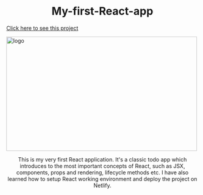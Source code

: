 <h1 style="text-align:center;">My-first-React-app</h1>



<a href="https://myfirstreactprojectapp.netlify.com/" target="_blank">Click here to see this project</a>

<img src="http://blog.addthiscdn.com/wp-content/uploads/2014/11/addthis-react-flux-javascript-scaling.png" alt="logo" height="300" width="500">

<p style="text-align:center;">This is my very first React application. It's a classic todo app which introduces to the most important concepts of React, such as JSX, components, props and rendering, lifecycle methods etc. I have also learned how to setup React working environment and deploy the project on Netlify.</p>


